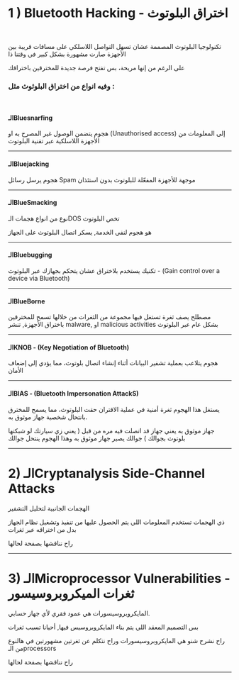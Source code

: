 
# 1 ) Bluetooth Hacking - اختراق البلوتوث

<br> 

تكنولوجيا البلوتوث المصممة عشان تسهل التواصل اللاسلكي على مسافات قريبة بين الأجهزة صارت مشهورة بشكل كبير في وقتنا ذا 

على الرغم من إنها مريحة، بس تفتح فرصة جديدة للمخترقين باختراقك

### وفيه انواع من اختراق البلوثوث مثل :
<br>


#### الـBluesnarfing
هجوم  يتضمن الوصول غير المصرح به او (Unauthorised access) إلى المعلومات من الأجهزة اللاسلكية عبر تقنية البلوتوث



<hr> 

#### الـBluejacking

هجوم يرسل رسائل Spam موجهة للأجهزة المفعّلة للبلوتوث بدون استئذان

<hr> 

#### الـBlueSmacking

نوع من انواع هجمات الـDOS تخص البلوتوث

هو هجوم لنفي الخدمة, يسكر اتصال البلوتوث على الجهاز

<hr> 

#### الـBluebugging

تكنيك يستخدم بلاختراق عشان يتحكم بجهازك عبر البلوتوث - (Gain control over a device via Bluetooth)

<hr>

#### الـBlueBorne

مصطلح يصف ثغرة تستغل فيها مجموعة من الثغرات من خلالها تسمح للمخترقين باختراق الأجهزة, تنشر malware, او malicious activities بشكل عام عبر البلوتوث
<hr> 

#### الـKNOB - (Key Negotiation of Bluetooth)

هجوم يتلاعب بعملية تشفير البيانات أثناء إنشاء اتصال بلوتوث، مما يؤدي إلى إضعاف الأمان

<hr> 

#### الـBIAS  - (Bluetooth Impersonation AttackS)

يستغل هذا الهجوم ثغرة أمنية في عملية الاقتران حقت البلوتوث، مما يسمح للمخترق بانتحال شخصية جهاز موثوق به.

جهاز موثوق به يعني جهاز قد اتصلت فيه مره من قبل ( يعني زي سيارتك لو شبكتها بلوتوث بجوالك ) جوالك يصير جهاز موثوق به وهذا الهجوم ينتحل جوالك

<hr>

# 2) الـCryptanalysis Side-Channel Attacks

 الهجمات الجانبية لتحليل التشفير

 ذي الهجمات تستخدم المعلومات اللي يتم الحصول عليها من تنفيذ وتشغيل نظام الجهاز بدل من اختراقه عبر ثغرات

راح نناقشها بصفحة لحالها

<hr> 

# 3) الـMicroprocessor Vulnerabilities - ثغرات الميكروبروسيسور
المايكروبروسيسورات هي عمود فقري لأي جهاز حسابي.

بس التصميم المعقد اللي يتم بناء المايكروبروسيس فيها, أحيانا تسبب ثغرات

راح نشرح شنو هي المايكروبروسيسورات وراح نتكلم عن ثغرتين مشهورتين في هالنوع من الـprocessors

راح نناقشها بصفحة لحالها

<hr> 
